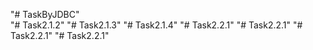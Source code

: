 "# TaskByJDBC"  
"# Task2.1.2" 
"# Task2.1.3" 
"# Task2.1.4" 
"# Task2.2.1" 
"# Task2.2.1" 
"# Task2.2.1" 
"# Task2.2.1" 
